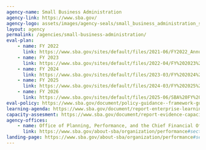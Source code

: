 ```yaml
---
agency-name: Small Business Administration
agency-link: https://www.sba.gov/
agency-logo: assets/images/agency-seals/small_business_administration_seal.png
layout: agency
permalink: /agencies/small-business-administration/
eval-plan:
    - name: FY 2022
      link: https://www.sba.gov/sites/default/files/2021-06/FY2022_Annual_Evaluation_Plan-508.pdf
    - name: FY 2023
      link: https://www.sba.gov/sites/default/files/2022-04/FY%202023%20SBA%20Annual%20Evaluation%20Plan%20for%20Publication-508%20R1.pdf
    - name: FY 2024
      link: https://www.sba.gov/sites/default/files/2023-03/FY%202024%20SBA%20Annual%20Evaluation%20Plan-2023-0313.pdf
    - name: FY 2025
      link: https://www.sba.gov/sites/default/files/2024-03/FY%202025%20Annual%20Evaluation%20Plan.pdf
    - name: FY 2026
      link: https://www.sba.gov/sites/default/files/2025-06/SBA%20FY%202026%20Annual%20Evaluation%20Plan%205-30-25%20FINAL.pdf
eval-policy: https://www.sba.gov/document/policy-guidance--framework-guidelines-program-evaluation-us-small-business-administration
learning-agenda: https://www.sba.gov/document/report-enterprise-learning-agenda
capacity-assesment: https://www.sba.gov/document/report-evidence-capacity-assessment
agency-offices:
    - name: Office of Planning, Performance, and the Chief Financial Officer
      link: https://www.sba.gov/about-sba/organization/performance#section-header-6
landing-page: https://www.sba.gov/about-sba/organization/performance#section-header-6
---
```

